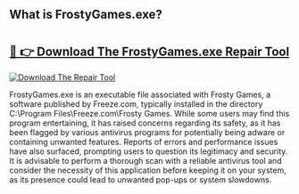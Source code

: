 ## What is FrostyGames.exe? 

# <h2><a href="https://exedetect.com/download.php?FrostyGames.exe">🔗 👉 Download The FrostyGames.exe Repair Tool</a></h2>

[![Download The Repair Tool](https://exedetect.com/download-button.jpg)](https://exedetect.com/download.php?FrostyGames.exe)

FrostyGames.exe is an executable file associated with Frosty Games, a software published by Freeze.com, typically installed in the directory C:\Program Files\Freeze.com\Frosty Games. While some users may find this program entertaining, it has raised concerns regarding its safety, as it has been flagged by various antivirus programs for potentially being adware or containing unwanted features. Reports of errors and performance issues have also surfaced, prompting users to question its legitimacy and security. It is advisable to perform a thorough scan with a reliable antivirus tool and consider the necessity of this application before keeping it on your system, as its presence could lead to unwanted pop-ups or system slowdowns.